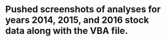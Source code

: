 # Pushed screenshots of analyses for years 2014, 2015, and 2016 stock data along with the VBA file.
